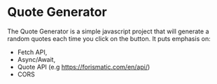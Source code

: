 # Quote Generator

The Quote Generator is a simple javascript project that will generate a random quotes each time you click on the button. It puts emphasis on: 
  - Fetch API, 
  - Async/Await, 
  - Quote API (e.g https://forismatic.com/en/api/)
  - CORS
